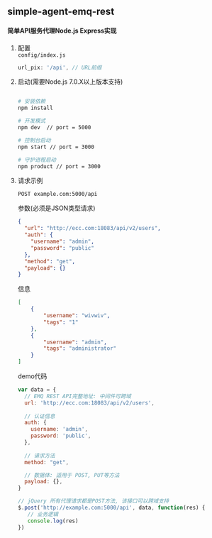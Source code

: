 simple-agent-emq-rest
---
#### 简单API服务代理Node.js Express实现  
1. 配置  
    `config/index.js`
    ```js
    url_pix: '/api', // URL前缀
    ```  
    
2. 启动(需要Node.js 7.0.X以上版本支持)  
    ```bash
    
    # 安装依赖
    npm install
    
    # 开发模式
    npm dev  // port = 5000
    
    # 控制台启动
    npm start // port = 3000
    
    # 守护进程启动
    npm product // port = 3000
    ```



3. 请求示例
    
    `POST example.com:5000/api`  
    
    参数(必须是JSON类型请求)  
    
    ```json 
    {
      "url": "http://ecc.com:18083/api/v2/users",
      "auth": {
        "username": "admin",
        "password": "public"
      },
      "method": "get",
      "payload": {}
    }
    
    ```
    
    信息  
    ```json
    [
        {
            "username": "wivwiv",
            "tags": "1"
        },
        {
            "username": "admin",
            "tags": "administrator"
        }
    ]

    ```
    demo代码  
    ```js
    var data = {
      // EMQ REST API完整地址: 中间件可跨域
      url: 'http://ecc.com:18083/api/v2/users',
      
      // 认证信息
      auth: {
        username: 'admin',
        password: 'public',
      },
       
      // 请求方法
      method: "get",
   
      // 数据体: 适用于 POST, PUT等方法
      payload: {},
    }
 
    // jQuery 所有代理请求都是POST方法, 该接口可以跨域支持
    $.post('http://example.com:5000/api', data, function(res) {
       // 业务逻辑
       console.log(res)
    })

    ```
    
    